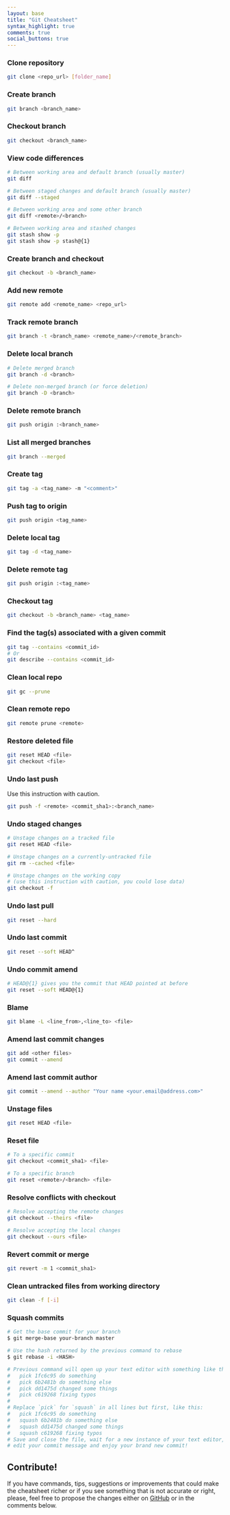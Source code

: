 ```yaml
---
layout: base
title: "Git Cheatsheet"
syntax_highlight: true
comments: true
social_buttons: true
---
```


### Clone repository

~~~bash
git clone <repo_url> [folder_name]
~~~

### Create branch

~~~bash
git branch <branch_name>
~~~

### Checkout branch

~~~bash
git checkout <branch_name>
~~~

### View code differences

~~~bash
# Between working area and default branch (usually master)
git diff

# Between staged changes and default branch (usually master)
git diff --staged

# Between working area and some other branch
git diff <remote>/<branch>

# Between working area and stashed changes
git stash show -p
git stash show -p stash@{1}
~~~

### Create branch and checkout

~~~bash
git checkout -b <branch_name>
~~~

### Add new remote

~~~bash
git remote add <remote_name> <repo_url>
~~~

### Track remote branch

~~~bash
git branch -t <branch_name> <remote_name>/<remote_branch>
~~~

### Delete local branch

~~~bash
# Delete merged branch
git branch -d <branch>

# Delete non-merged branch (or force deletion)
git branch -D <branch>
~~~

### Delete remote branch

~~~bash
git push origin :<branch_name>
~~~

### List all merged branches
~~~bash
git branch --merged
~~~

### Create tag

~~~bash
git tag -a <tag_name> -m "<comment>"
~~~

### Push tag to origin

~~~bash
git push origin <tag_name>
~~~

### Delete local tag

~~~bash
git tag -d <tag_name>
~~~

### Delete remote tag

~~~bash
git push origin :<tag_name>
~~~
### Checkout tag

~~~bash
git checkout -b <branch_name> <tag_name>
~~~

### Find the tag(s) associated with a given commit

~~~bash
git tag --contains <commit_id>
# Or
git describe --contains <commit_id>
~~~

### Clean local repo

~~~bash
git gc --prune
~~~

### Clean remote repo

~~~bash
git remote prune <remote>
~~~

### Restore deleted file

~~~bash
git reset HEAD <file>
git checkout <file>
~~~

### Undo last push

Use this instruction with caution.

~~~bash
git push -f <remote> <commit_sha1>:<branch_name>
~~~

### Undo staged changes

~~~bash
# Unstage changes on a tracked file
git reset HEAD <file>

# Unstage changes on a currently-untracked file
git rm --cached <file>

# Unstage changes on the working copy
# (use this instruction with caution, you could lose data)
git checkout -f
~~~

### Undo last pull

~~~bash
git reset --hard
~~~

### Undo last commit

~~~bash
git reset --soft HEAD^
~~~

### Undo commit amend
~~~bash
# HEAD@{1} gives you the commit that HEAD pointed at before
git reset --soft HEAD@{1}
~~~

### Blame

~~~bash
git blame -L <line_from>,<line_to> <file>
~~~

### Amend last commit changes

~~~bash
git add <other files>
git commit --amend
~~~

### Amend last commit author

~~~bash
git commit --amend --author "Your name <your.email@address.com>"
~~~

### Unstage files

~~~bash
git reset HEAD <file>
~~~

### Reset file

~~~bash
# To a specific commit
git checkout <commit_sha1> <file>

# To a specific branch
git reset <remote>/<branch> <file>
~~~

### Resolve conflicts with checkout

~~~bash
# Resolve accepting the remote changes
git checkout --theirs <file>

# Resolve accepting the local changes
git checkout --ours <file>
~~~

### Revert commit or merge

~~~bash
git revert -m 1 <commit_sha1>
~~~

### Clean untracked files from working directory

~~~bash
git clean -f [-i]
~~~

### Squash commits

~~~bash
# Get the base commit for your branch
$ git merge-base your-branch master

# Use the hash returned by the previous command to rebase
$ git rebase -i <HASH>

# Previous command will open up your text editor with something like this:
#   pick 1fc6c95 do something
#   pick 6b2481b do something else
#   pick dd1475d changed some things
#   pick c619268 fixing typos
#
# Replace `pick` for `squash` in all lines but first, like this:
#   pick 1fc6c95 do something
#   squash 6b2481b do something else
#   squash dd1475d changed some things
#   squash c619268 fixing typos
# Save and close the file, wait for a new instance of your text editor,
# edit your commit message and enjoy your brand new commit!
~~~

## Contribute!

If you have commands, tips, suggestions or improvements that could make the cheatsheet richer or if you see something 
that is not accurate or right, please, feel free to propose the changes either on 
[GitHub](https://github.com/satanas/site) or in the comments below.

